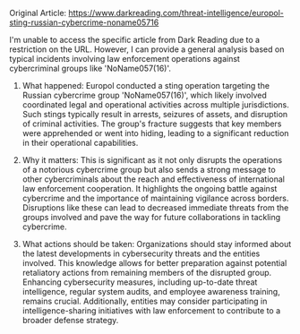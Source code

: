 Original Article: https://www.darkreading.com/threat-intelligence/europol-sting-russian-cybercrime-noname05716

I'm unable to access the specific article from Dark Reading due to a restriction on the URL. However, I can provide a general analysis based on typical incidents involving law enforcement operations against cybercriminal groups like 'NoName057(16)'. 

1) What happened:
Europol conducted a sting operation targeting the Russian cybercrime group 'NoName057(16)', which likely involved coordinated legal and operational activities across multiple jurisdictions. Such stings typically result in arrests, seizures of assets, and disruption of criminal activities. The group's fracture suggests that key members were apprehended or went into hiding, leading to a significant reduction in their operational capabilities.

2) Why it matters:
This is significant as it not only disrupts the operations of a notorious cybercrime group but also sends a strong message to other cybercriminals about the reach and effectiveness of international law enforcement cooperation. It highlights the ongoing battle against cybercrime and the importance of maintaining vigilance across borders. Disruptions like these can lead to decreased immediate threats from the groups involved and pave the way for future collaborations in tackling cybercrime.

3) What actions should be taken:
Organizations should stay informed about the latest developments in cybersecurity threats and the entities involved. This knowledge allows for better preparation against potential retaliatory actions from remaining members of the disrupted group. Enhancing cybersecurity measures, including up-to-date threat intelligence, regular system audits, and employee awareness training, remains crucial. Additionally, entities may consider participating in intelligence-sharing initiatives with law enforcement to contribute to a broader defense strategy.